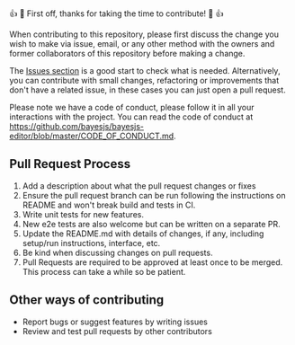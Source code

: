 👍 🎉 First off, thanks for taking the time to contribute! 🎉 👍

When contributing to this repository, please first discuss the change you wish to make via issue,
email, or any other method with the owners and former collaborators of this repository before making a change.

The [Issues section](https://github.com/bayesjs/bayesjs-editor/issues) is a good start to check what is needed. Alternatively, you can contribute with small changes, refactoring or improvements that don't have a related issue, in these cases you can just open a pull request.

Please note we have a code of conduct, please follow it in all your interactions with the project.
You can read the code of conduct at https://github.com/bayesjs/bayesjs-editor/blob/master/CODE_OF_CONDUCT.md.

## Pull Request Process
1. Add a description about what the pull request changes or fixes
2. Ensure the pull request branch can be run following the instructions on README and won't break build and tests in CI.
3. Write unit tests for new features.
4. New e2e tests are also welcome but can be written on a separate PR.
5. Update the README.md with details of changes, if any, including setup/run instructions, interface, etc.
6. Be kind when discussing changes on pull requests.
7. Pull Requests are required to be approved at least once to be merged. This process can take a while so be patient.

## Other ways of contributing
* Report bugs or suggest features by writing issues
* Review and test pull requests by other contributors
